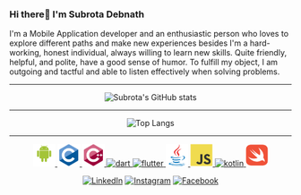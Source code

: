 
### Hi there👋 I'm Subrota Debnath
 
I'm a Mobile Application developer and an enthusiastic person who loves to explore different paths and make new experiences besides I'm a hard-working, honest individual, always willing to learn new skills. Quite friendly, helpful, and polite, have a good sense of humor. To fulfill my object, I am outgoing and tactful and able to listen effectively when solving problems. 

<div align="center">
 
__________________
 
 ![Subrota's GitHub stats](https://github-readme-stats.vercel.app/api?username=SubrotaDebnath&show_icons=true&theme=radical)

 __________________
 
![Top Langs](https://github-readme-stats.vercel.app/api/top-langs/?username=SubrotaDebnath)
 
 __________________
<!--  <h3 align="center">Languages and Tools:</h3> -->
<p align="center"> <a href="https://developer.android.com" target="_blank"> <img src="https://raw.githubusercontent.com/devicons/devicon/master/icons/android/android-original-wordmark.svg" alt="android" width="40" height="40"/> </a> <a href="https://www.cprogramming.com/" target="_blank"> <img src="https://raw.githubusercontent.com/devicons/devicon/master/icons/c/c-original.svg" alt="c" width="40" height="40"/> </a> <a href="https://www.w3schools.com/cpp/" target="_blank"> <img src="https://raw.githubusercontent.com/devicons/devicon/master/icons/cplusplus/cplusplus-original.svg" alt="cplusplus" width="40" height="40"/> </a> <a href="https://dart.dev" target="_blank"> <img src="https://www.vectorlogo.zone/logos/dartlang/dartlang-icon.svg" alt="dart" width="40" height="40"/> </a> <a href="https://flutter.dev" target="_blank"> <img src="https://www.vectorlogo.zone/logos/flutterio/flutterio-icon.svg" alt="flutter" width="40" height="40"/> </a> <a href="https://www.java.com" target="_blank"> <img src="https://raw.githubusercontent.com/devicons/devicon/master/icons/java/java-original.svg" alt="java" width="40" height="40"/> </a> <a href="https://developer.mozilla.org/en-US/docs/Web/JavaScript" target="_blank"> <img src="https://raw.githubusercontent.com/devicons/devicon/master/icons/javascript/javascript-original.svg" alt="javascript" width="40" height="40"/> </a> <a href="https://kotlinlang.org" target="_blank"> <img src="https://www.vectorlogo.zone/logos/kotlinlang/kotlinlang-icon.svg" alt="kotlin" width="40" height="40"/> </a> <a href="https://developer.apple.com/swift/" target="_blank"> <img src="https://raw.githubusercontent.com/devicons/devicon/master/icons/swift/swift-original.svg" alt="swift" width="40" height="40"/> </a> </p>


 
 <a href="https://www.linkedin.com/in/subrota-debnath/" target="_blank"><img src="https://img.shields.io/badge/LinkedIn-%230077B5.svg?&style=flat-square&logo=linkedin&logoColor=white" alt="LinkedIn"></a>
<a href="https://www.instagram.com/subrota_shuvro/" target="_blank"><img src="https://img.shields.io/badge/Instagram-%23E4405F.svg?&style=flat-square&logo=instagram&logoColor=white" alt="Instagram"></a>
<a href="https://www.facebook.com/Subrota.Debnath.Shuvro/" target="_blank"><img src="https://img.shields.io/badge/Facebook-%231877F2.svg?&style=flat-square&logo=facebook&logoColor=white" alt="Facebook"></a>


</div>
